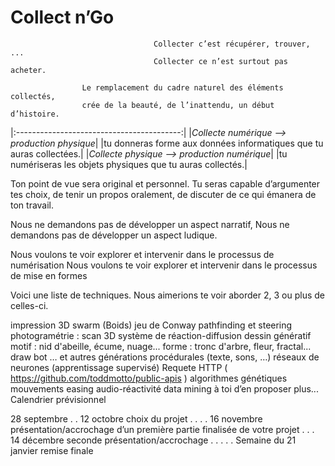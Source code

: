 # Collect n’Go
    
                                    Collecter c’est récupérer, trouver, ... 
                                    Collecter ce n’est surtout pas acheter.

                    Le remplacement du cadre naturel des éléments collectés, 
                    crée de la beauté, de l’inattendu, un début d’histoire.
|:-----------------------------------------:|
|*Collecte numérique —> production physique*|
|tu donneras forme aux données informatiques que tu auras collectées.|
|*Collecte physique —> production numérique*|
|tu numériseras les objets physiques que tu auras collectés.|

Ton point de vue sera original et personnel.
Tu seras capable d’argumenter tes choix, 
de tenir un propos oralement, 
de discuter de ce qui émanera de ton travail.

Nous ne demandons pas de développer un aspect narratif, 
Nous ne demandons pas de développer un aspect ludique.

Nous voulons te voir explorer et intervenir dans le processus de numérisation 
Nous voulons te voir explorer et intervenir dans le processus de mise en formes

Voici une liste de techniques. 
Nous aimerions te voir aborder 2, 3 ou plus de celles-ci.

impression 3D
swarm (Boids)
jeu de Conway
pathfinding et steering
photogramétrie : scan 3D
système de réaction-diffusion
dessin génératif 
motif : nid d'abeille, écume, nuage...
forme : tronc d'arbre, fleur, fractal...
draw bot
… et autres générations procédurales (texte, sons, …)
réseaux de neurones (apprentissage supervisé)
Requete HTTP ( https://github.com/toddmotto/public-apis )
algorithmes génétiques
mouvements easing
audio-réactivité
data mining
à toi d’en 
proposer 
plus...
Calendrier prévisionnel

28 septembre
.
.
12 octobre
choix du projet
.
.
.
.
16 novembre
présentation/accrochage d’un première partie finalisée de votre projet
.
.
.
14 décembre
seconde présentation/accrochage
.
.
.
.
.
Semaine du 21 janvier
remise finale
